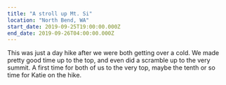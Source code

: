 ```yaml
---
title: "A stroll up Mt. Si"
location: "North Bend, WA"
start_date: 2019-09-25T19:00:00.000Z
end_date: 2019-09-26T04:00:00.000Z
---
```


This was just a day hike after we were both getting over a cold. We made pretty good time up to the top, and even did a scramble up to the very summit. A first time for both of us to the very top, maybe the tenth or so time for Katie on the hike.
